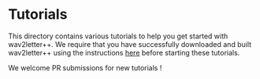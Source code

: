 # Tutorials

This directory contains various tutorials to help you get started with wav2letter++.
We require that you have successfully downloaded and built wav2letter++ using the
instructions [here](../docs/installation.md) before starting these tutorials.

We welcome PR submissions for new tutorials !

